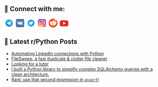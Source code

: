 ## 🔎 Connect with me:
[<img src="https://github.com/bullbesh/bullbesh/blob/main/images/Telegram.png" width="32" height="32" />](https://t.me/bullbesh)
[<img src="https://github.com/bullbesh/bullbesh/blob/main/images/VK.png" width="32" height="32" />](https://vk.com/bullbesh)
[<img src="https://github.com/bullbesh/bullbesh/blob/main/images/Twitter.png" width="32" height="32" />](https://twitter.com/bullbesh1)
[<img src="https://github.com/bullbesh/bullbesh/blob/main/images/Instagram.png" width="32" height="32" />](https://www.instagram.com/bullbesh)
[<img src="https://github.com/bullbesh/bullbesh/blob/main/images/Reddit.png" width="32" height="32" />](https://www.reddit.com/user/bullbesh)
[<img src="https://github.com/bullbesh/bullbesh/blob/main/images/YouTube.png" width="32" height="32" />](https://www.youtube.com/channel/UCtfjRs6uzgq5mfm8S06WTcg)

## 📕 Latest r/Python Posts
<!-- BLOG-POST-LIST:START -->
- [Automating LinkedIn connections with Python](https://www.reddit.com/r/Python/comments/1n8d0j3/automating_linkedin_connections_with_python/)
- [FileSweep, a fast duplicate &amp; clutter file cleaner](https://www.reddit.com/r/Python/comments/1n8c4ou/filesweep_a_fast_duplicate_clutter_file_cleaner/)
- [Looking for a tutor](https://www.reddit.com/r/Python/comments/1n8c0yq/looking_for_a_tutor/)
- [I built a Python library to simplify complex SQLAlchemy queries with a clean architecture.](https://www.reddit.com/r/Python/comments/1n8b41e/i_built_a_python_library_to_simplify_complex/)
- [Rant: use that second expression in `assert`!](https://www.reddit.com/r/Python/comments/1n87g91/rant_use_that_second_expression_in_assert/)
<!-- BLOG-POST-LIST:END -->
